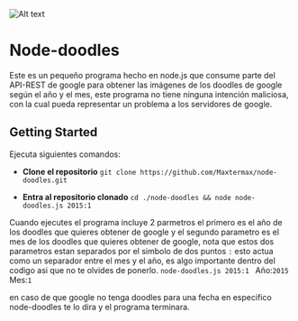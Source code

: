 ![Alt text]( http://lh5.ggpht.com/VJ551nPgKjFzhZ3Q9-ukMBJHhuQ-jSzj6ZC_WkmTsBD3vANXAevxTa0-JTnruWx4l3xTLjj8TTQJ4MgHPgYzf01zmhoO8CcUgR_LA3IehQ "doodle 2015")

Node-doodles
============
 Este es un pequeño programa hecho en node.js que consume parte del API-REST de google para obtener las imágenes de los doodles de google según el año y el mes, este programa no tiene ninguna intención maliciosa, con la cual pueda representar un problema a los servidores de google.

## Getting Started
Ejecuta siguientes comandos:

* **Clone el repositorio** 
`git clone https://github.com/Maxtermax/node-doodles.git`

* **Entra al repositorio clonado** 
`cd ./node-doodles && node node-doodles.js 2015:1 `

Cuando ejecutes el programa incluye 2 parmetros el primero es el año de los doodles que quieres obtener de google 
y el segundo parametro es el mes de los doodles que quieres obtener de google, nota que estos dos parametros estan separados por 
el simbolo de dos puntos `:` esto actua como un separador entre el mes y el año, es algo importante dentro del codigo asi que no 
te olvides de ponerlo.
`node-doodles.js 2015:1 `
Año:`2015`
Mes:`1`

en caso de que google no tenga doodles para una fecha en especifico node-doodles te lo dira y el programa terminara.











































